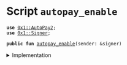 
<a name="autopay_enable"></a>

# Script `autopay_enable`





<pre><code><b>use</b> <a href="../../modules/doc/AutoPay.md#0x1_AutoPay2">0x1::AutoPay2</a>;
<b>use</b> <a href="../../modules/doc/Signer.md#0x1_Signer">0x1::Signer</a>;
</code></pre>




<pre><code><b>public</b> <b>fun</b> <a href="ol_autopay_enable.md#autopay_enable">autopay_enable</a>(sender: &signer)
</code></pre>



<details>
<summary>Implementation</summary>


<pre><code><b>fun</b> <a href="ol_autopay_enable.md#autopay_enable">autopay_enable</a>(sender: &signer) {
    <b>let</b> account = <a href="../../modules/doc/Signer.md#0x1_Signer_address_of">Signer::address_of</a>(sender);

    <b>if</b> (!<a href="../../modules/doc/AutoPay.md#0x1_AutoPay2_is_enabled">AutoPay2::is_enabled</a>(account)) {
        <a href="../../modules/doc/AutoPay.md#0x1_AutoPay2_enable_autopay">AutoPay2::enable_autopay</a>(sender);
    };
    <b>assert</b>(<a href="../../modules/doc/AutoPay.md#0x1_AutoPay2_is_enabled">AutoPay2::is_enabled</a>(account), 0);
}
</code></pre>



</details>


[//]: # ("File containing references which can be used from documentation")
[ACCESS_CONTROL]: https://github.com/libra/lip/blob/master/lips/lip-2.md
[ROLE]: https://github.com/libra/lip/blob/master/lips/lip-2.md#roles
[PERMISSION]: https://github.com/libra/lip/blob/master/lips/lip-2.md#permissions
